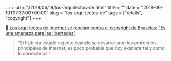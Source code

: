 +++
url = "/2018/06/19/los-arquitectos-de.html"
title = ""
date = "2018-06-19T07:37:00+00:00"
slug = "los-arquitectos-de"
tags = ["retalls", "copyright"]
+++

📎 [Los arquitectos de Internet se rebelan contra el copyright de Bruselas: "Es una amenaza para las libertades"](https://www.eldiario.es/tecnologia/arquitectos-Internet-revelan-copyright-Bruselas_0_783571970.html)

> "Si hubiera estado vigente cuando se desarrollaron los protocolos principales de Internet, es poco probable que hoy existiera tal y como lo conocemos."

